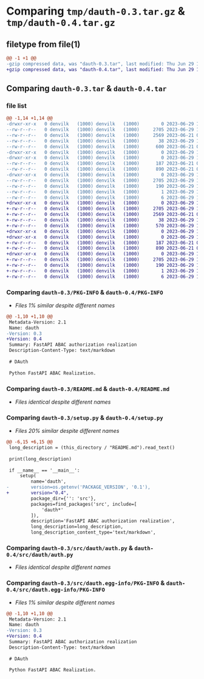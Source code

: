 # Comparing `tmp/dauth-0.3.tar.gz` & `tmp/dauth-0.4.tar.gz`

## filetype from file(1)

```diff
@@ -1 +1 @@
-gzip compressed data, was "dauth-0.3.tar", last modified: Thu Jun 29 11:39:45 2023, max compression
+gzip compressed data, was "dauth-0.4.tar", last modified: Thu Jun 29 11:42:46 2023, max compression
```

## Comparing `dauth-0.3.tar` & `dauth-0.4.tar`

### file list

```diff
@@ -1,14 +1,14 @@
-drwxr-xr-x   0 denvilk   (1000) denvilk   (1000)        0 2023-06-29 11:39:45.983357 dauth-0.3/
--rw-r--r--   0 denvilk   (1000) denvilk   (1000)     2705 2023-06-29 11:39:45.983357 dauth-0.3/PKG-INFO
--rw-r--r--   0 denvilk   (1000) denvilk   (1000)     2569 2023-06-21 07:35:06.000000 dauth-0.3/README.md
--rw-r--r--   0 denvilk   (1000) denvilk   (1000)       38 2023-06-29 11:39:45.983357 dauth-0.3/setup.cfg
--rw-r--r--   0 denvilk   (1000) denvilk   (1000)      600 2023-06-21 07:35:06.000000 dauth-0.3/setup.py
-drwxr-xr-x   0 denvilk   (1000) denvilk   (1000)        0 2023-06-29 11:39:45.983357 dauth-0.3/src/
-drwxr-xr-x   0 denvilk   (1000) denvilk   (1000)        0 2023-06-29 11:39:45.983357 dauth-0.3/src/dauth/
--rw-r--r--   0 denvilk   (1000) denvilk   (1000)      187 2023-06-21 07:35:08.000000 dauth-0.3/src/dauth/__init__.py
--rw-r--r--   0 denvilk   (1000) denvilk   (1000)      890 2023-06-21 07:35:08.000000 dauth-0.3/src/dauth/auth.py
-drwxr-xr-x   0 denvilk   (1000) denvilk   (1000)        0 2023-06-29 11:39:45.983357 dauth-0.3/src/dauth.egg-info/
--rw-r--r--   0 denvilk   (1000) denvilk   (1000)     2705 2023-06-29 11:39:45.000000 dauth-0.3/src/dauth.egg-info/PKG-INFO
--rw-r--r--   0 denvilk   (1000) denvilk   (1000)      190 2023-06-29 11:39:45.000000 dauth-0.3/src/dauth.egg-info/SOURCES.txt
--rw-r--r--   0 denvilk   (1000) denvilk   (1000)        1 2023-06-29 11:39:45.000000 dauth-0.3/src/dauth.egg-info/dependency_links.txt
--rw-r--r--   0 denvilk   (1000) denvilk   (1000)        6 2023-06-29 11:39:45.000000 dauth-0.3/src/dauth.egg-info/top_level.txt
+drwxr-xr-x   0 denvilk   (1000) denvilk   (1000)        0 2023-06-29 11:42:46.633360 dauth-0.4/
+-rw-r--r--   0 denvilk   (1000) denvilk   (1000)     2705 2023-06-29 11:42:46.633360 dauth-0.4/PKG-INFO
+-rw-r--r--   0 denvilk   (1000) denvilk   (1000)     2569 2023-06-21 07:35:06.000000 dauth-0.4/README.md
+-rw-r--r--   0 denvilk   (1000) denvilk   (1000)       38 2023-06-29 11:42:46.633360 dauth-0.4/setup.cfg
+-rw-r--r--   0 denvilk   (1000) denvilk   (1000)      570 2023-06-29 11:42:30.000000 dauth-0.4/setup.py
+drwxr-xr-x   0 denvilk   (1000) denvilk   (1000)        0 2023-06-29 11:42:46.633360 dauth-0.4/src/
+drwxr-xr-x   0 denvilk   (1000) denvilk   (1000)        0 2023-06-29 11:42:46.633360 dauth-0.4/src/dauth/
+-rw-r--r--   0 denvilk   (1000) denvilk   (1000)      187 2023-06-21 07:35:08.000000 dauth-0.4/src/dauth/__init__.py
+-rw-r--r--   0 denvilk   (1000) denvilk   (1000)      890 2023-06-21 07:35:08.000000 dauth-0.4/src/dauth/auth.py
+drwxr-xr-x   0 denvilk   (1000) denvilk   (1000)        0 2023-06-29 11:42:46.633360 dauth-0.4/src/dauth.egg-info/
+-rw-r--r--   0 denvilk   (1000) denvilk   (1000)     2705 2023-06-29 11:42:46.000000 dauth-0.4/src/dauth.egg-info/PKG-INFO
+-rw-r--r--   0 denvilk   (1000) denvilk   (1000)      190 2023-06-29 11:42:46.000000 dauth-0.4/src/dauth.egg-info/SOURCES.txt
+-rw-r--r--   0 denvilk   (1000) denvilk   (1000)        1 2023-06-29 11:42:46.000000 dauth-0.4/src/dauth.egg-info/dependency_links.txt
+-rw-r--r--   0 denvilk   (1000) denvilk   (1000)        6 2023-06-29 11:42:46.000000 dauth-0.4/src/dauth.egg-info/top_level.txt
```

### Comparing `dauth-0.3/PKG-INFO` & `dauth-0.4/PKG-INFO`

 * *Files 1% similar despite different names*

```diff
@@ -1,10 +1,10 @@
 Metadata-Version: 2.1
 Name: dauth
-Version: 0.3
+Version: 0.4
 Summary: FastAPI ABAC authorization realization
 Description-Content-Type: text/markdown
 
 # DAuth 
 
 Python FastAPI ABAC Realization.
```

### Comparing `dauth-0.3/README.md` & `dauth-0.4/README.md`

 * *Files identical despite different names*

### Comparing `dauth-0.3/setup.py` & `dauth-0.4/setup.py`

 * *Files 20% similar despite different names*

```diff
@@ -6,15 +6,15 @@
 long_description = (this_directory / "README.md").read_text()
 
 print(long_description)
 
 if __name__ == '__main__':
     setup(
         name='dauth',
-        version=os.getenv('PACKAGE_VERSION', '0.1'),
+        version="0.4",
         package_dir={'': 'src'},
         packages=find_packages('src', include=[
             'dauth*'
         ]),
         description='FastAPI ABAC authorization realization',
         long_description=long_description,
         long_description_content_type='text/markdown',
```

### Comparing `dauth-0.3/src/dauth/auth.py` & `dauth-0.4/src/dauth/auth.py`

 * *Files identical despite different names*

### Comparing `dauth-0.3/src/dauth.egg-info/PKG-INFO` & `dauth-0.4/src/dauth.egg-info/PKG-INFO`

 * *Files 1% similar despite different names*

```diff
@@ -1,10 +1,10 @@
 Metadata-Version: 2.1
 Name: dauth
-Version: 0.3
+Version: 0.4
 Summary: FastAPI ABAC authorization realization
 Description-Content-Type: text/markdown
 
 # DAuth 
 
 Python FastAPI ABAC Realization.
```

